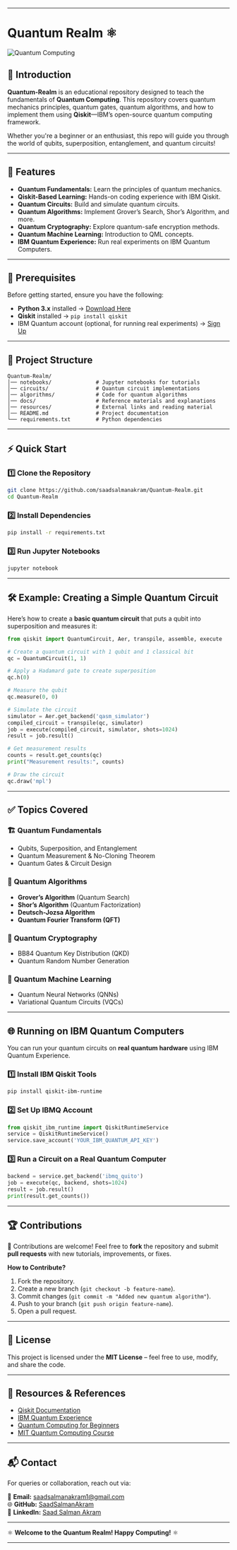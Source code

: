 
---

# Quantum Realm ⚛️  

![Quantum Computing](https://cdn.pixabay.com/photo/2024/11/24/19/06/physics-9221574_1280.jpg)  

## 📝 Introduction  

**Quantum-Realm** is an educational repository designed to teach the fundamentals of **Quantum Computing**. This repository covers quantum mechanics principles, quantum gates, quantum algorithms, and how to implement them using **Qiskit**—IBM’s open-source quantum computing framework.  

Whether you're a beginner or an enthusiast, this repo will guide you through the world of qubits, superposition, entanglement, and quantum circuits!  

---

## 🚀 Features  

- **Quantum Fundamentals:** Learn the principles of quantum mechanics.  
- **Qiskit-Based Learning:** Hands-on coding experience with IBM Qiskit.  
- **Quantum Circuits:** Build and simulate quantum circuits.  
- **Quantum Algorithms:** Implement Grover’s Search, Shor’s Algorithm, and more.  
- **Quantum Cryptography:** Explore quantum-safe encryption methods.  
- **Quantum Machine Learning:** Introduction to QML concepts.  
- **IBM Quantum Experience:** Run real experiments on IBM Quantum Computers.  

---

## 📌 Prerequisites  

Before getting started, ensure you have the following:  

- **Python 3.x** installed → [Download Here](https://www.python.org/downloads/)  
- **Qiskit** installed → `pip install qiskit`  
- IBM Quantum account (optional, for running real experiments) → [Sign Up](https://quantum-computing.ibm.com/)  

---

## 📂 Project Structure  

```
Quantum-Realm/
│── notebooks/              # Jupyter notebooks for tutorials  
│── circuits/               # Quantum circuit implementations  
│── algorithms/             # Code for quantum algorithms  
│── docs/                   # Reference materials and explanations  
│── resources/              # External links and reading material  
│── README.md               # Project documentation  
└── requirements.txt        # Python dependencies  
```

---

## ⚡ Quick Start  

### 1️⃣ Clone the Repository  
```bash
git clone https://github.com/saadsalmanakram/Quantum-Realm.git
cd Quantum-Realm
```

### 2️⃣ Install Dependencies  
```bash
pip install -r requirements.txt
```

### 3️⃣ Run Jupyter Notebooks  
```bash
jupyter notebook
```

---

## 🛠️ Example: Creating a Simple Quantum Circuit  

Here’s how to create a **basic quantum circuit** that puts a qubit into superposition and measures it:  

```python
from qiskit import QuantumCircuit, Aer, transpile, assemble, execute

# Create a quantum circuit with 1 qubit and 1 classical bit
qc = QuantumCircuit(1, 1)

# Apply a Hadamard gate to create superposition
qc.h(0)

# Measure the qubit
qc.measure(0, 0)

# Simulate the circuit
simulator = Aer.get_backend('qasm_simulator')
compiled_circuit = transpile(qc, simulator)
job = execute(compiled_circuit, simulator, shots=1024)
result = job.result()

# Get measurement results
counts = result.get_counts(qc)
print("Measurement results:", counts)

# Draw the circuit
qc.draw('mpl')
```

---

## ✅ Topics Covered  

### 🏗️ **Quantum Fundamentals**  
- Qubits, Superposition, and Entanglement  
- Quantum Measurement & No-Cloning Theorem  
- Quantum Gates & Circuit Design  

### 🔢 **Quantum Algorithms**  
- **Grover’s Algorithm** (Quantum Search)  
- **Shor’s Algorithm** (Quantum Factorization)  
- **Deutsch-Jozsa Algorithm**  
- **Quantum Fourier Transform (QFT)**  

### 🔐 **Quantum Cryptography**  
- BB84 Quantum Key Distribution (QKD)  
- Quantum Random Number Generation  

### 🤖 **Quantum Machine Learning**  
- Quantum Neural Networks (QNNs)  
- Variational Quantum Circuits (VQCs)  

---

## 🌐 Running on IBM Quantum Computers  

You can run your quantum circuits on **real quantum hardware** using IBM Quantum Experience.  

### 1️⃣ Install IBM Qiskit Tools  
```bash
pip install qiskit-ibm-runtime
```

### 2️⃣ Set Up IBMQ Account  
```python
from qiskit_ibm_runtime import QiskitRuntimeService
service = QiskitRuntimeService()
service.save_account('YOUR_IBM_QUANTUM_API_KEY')
```

### 3️⃣ Run a Circuit on a Real Quantum Computer  
```python
backend = service.get_backend('ibmq_quito')
job = execute(qc, backend, shots=1024)
result = job.result()
print(result.get_counts())
```

---

## 🏆 Contributions  

🚀 Contributions are welcome! Feel free to **fork** the repository and submit **pull requests** with new tutorials, improvements, or fixes.  

**How to Contribute?**  

1. Fork the repository.  
2. Create a new branch (`git checkout -b feature-name`).  
3. Commit changes (`git commit -m "Added new quantum algorithm"`).  
4. Push to your branch (`git push origin feature-name`).  
5. Open a pull request.  

---

## 📜 License  

This project is licensed under the **MIT License** – feel free to use, modify, and share the code.  

---

## 🔗 Resources & References  

- [Qiskit Documentation](https://qiskit.org/documentation/)  
- [IBM Quantum Experience](https://quantum-computing.ibm.com/)  
- [Quantum Computing for Beginners](https://quantum.country/)  
- [MIT Quantum Computing Course](https://ocw.mit.edu/courses/electrical-engineering-and-computer-science/6-890-algorithms-for-quantum-computing-fall-2017/)  

---

## 📬 Contact  

For queries or collaboration, reach out via:  

📧 **Email:** saadsalmanakram1@gmail.com  
🌐 **GitHub:** [SaadSalmanAkram](https://github.com/saadsalmanakram)  
💼 **LinkedIn:** [Saad Salman Akram](https://www.linkedin.com/in/saadsalmanakram/)  

---

⚛️ **Welcome to the Quantum Realm! Happy Computing!** ⚛️  

---
